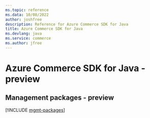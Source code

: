 ```yaml
---
ms.topic: reference
ms.data: 10/08/2022
author: joshfree
description: Reference for Azure Commerce SDK for Java
title: Azure Commerce SDK for Java
ms.devlang: java
ms.service: commerce
ms.author: jfree
---
```

# Azure Commerce SDK for Java - preview

## Management packages - preview
[!INCLUDE [mgmt-packages](commerce-mgmt-index.md)]